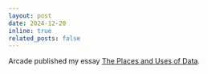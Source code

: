 ```yaml
---
layout: post
date: 2024-12-20
inline: true
related_posts: false
---
```


Arcade published my essay [The Places and Uses of Data](https://shc.stanford.edu/arcade/interventions/places-and-uses-data).
